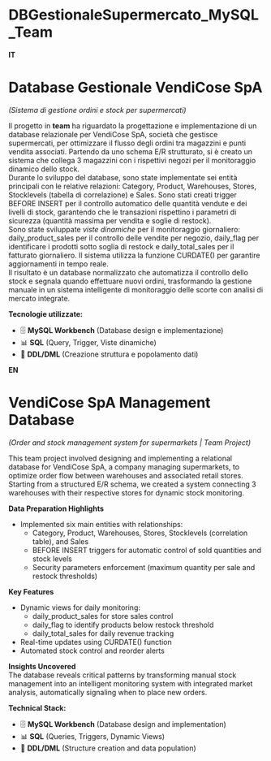 # DBGestionaleSupermercato_MySQL_Team

**IT**  
# **Database Gestionale VendiCose SpA**  
*(Sistema di gestione ordini e stock per supermercati)*  

Il progetto in **team** ha riguardato la progettazione e implementazione di un database relazionale per VendiCose SpA, società che gestisce supermercati, per ottimizzare il flusso degli ordini tra magazzini e punti vendita associati. Partendo da uno schema E/R strutturato, si è creato un sistema che collega 3 magazzini con i rispettivi negozi per il monitoraggio dinamico dello stock.  
Durante lo sviluppo del database, sono state implementate sei entità principali con le relative relazioni: Category, Product, Warehouses, Stores, Stocklevels (tabella di correlazione) e Sales. Sono stati creati trigger BEFORE INSERT per il controllo automatico delle quantità vendute e dei livelli di stock, garantendo che le transazioni rispettino i parametri di sicurezza (quantità massima per vendita e soglie di restock).  
Sono state sviluppate *viste dinamiche* per il monitoraggio giornaliero: daily_product_sales per il controllo delle vendite per negozio, daily_flag per identificare i prodotti sotto soglia di restock e daily_total_sales per il fatturato giornaliero. Il sistema utilizza la funzione CURDATE() per garantire aggiornamenti in tempo reale.  
Il risultato è un database normalizzato che automatizza il controllo dello stock e segnala quando effettuare nuovi ordini, trasformando la gestione manuale in un sistema intelligente di monitoraggio delle scorte con analisi di mercato integrate.  

**Tecnologie utilizzate:**  

- 🗄️ **MySQL Workbench** (Database design e implementazione)
- 📊 **SQL** (Query, Trigger, Viste dinamiche)
- 🔄 **DDL/DML** (Creazione struttura e popolamento dati)

**EN**  
# **VendiCose SpA Management Database**  
*(Order and stock management system for supermarkets | Team Project)*  

This team project involved designing and implementing a relational database for VendiCose SpA, a company managing supermarkets, to optimize order flow between warehouses and associated retail stores. Starting from a structured E/R schema, we created a system connecting 3 warehouses with their respective stores for dynamic stock monitoring.  

**Data Preparation Highlights**  
  - Implemented six main entities with relationships:
    - Category, Product, Warehouses, Stores, Stocklevels (correlation table), and Sales
    - BEFORE INSERT triggers for automatic control of sold quantities and stock levels
    - Security parameters enforcement (maximum quantity per sale and restock thresholds)
    
**Key Features**  
  - Dynamic views for daily monitoring:
    - daily_product_sales for store sales control
    - daily_flag to identify products below restock threshold
    - daily_total_sales for daily revenue tracking
  - Real-time updates using CURDATE() function
  - Automated stock control and reorder alerts

**Insights Uncovered**  
The database reveals critical patterns by transforming manual stock management into an intelligent monitoring system with integrated market analysis, automatically signaling when to place new orders.  

**Technical Stack:**

- 🗄️ **MySQL Workbench** (Database design and implementation)
- 📊 **SQL** (Queries, Triggers, Dynamic Views)
- 🔄 **DDL/DML** (Structure creation and data population)
